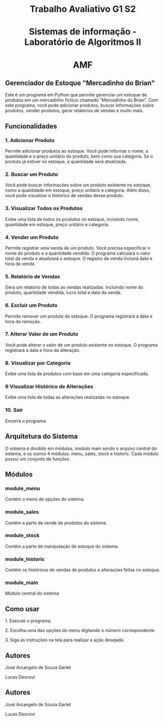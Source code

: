 <h1 align="center">Trabalho Avaliativo G1  S2</h1>
<h1 align="center">Sistemas de informação - Laboratório de Algoritmos II</h1>
<h1 align="center">AMF</h1>

<h2 align="justify">Gerenciador de Estoque "Mercadinho do Brian"</h2>

<p>Este é um programa em Python que permite gerenciar um estoque de produtos em um mercadinho fictício chamado "Mercadinho do Brian". Com este programa, você pode adicionar produtos, buscar informações sobre produtos, vender produtos, gerar relatórios de vendas e muito mais.</p>

<h2 align="justify">Funcionalidades</h2>

<h3 align="justify">1. Adicionar Produto</h3>
<p>Permite adicionar produtos ao estoque. Você pode informar o nome, a quantidade e o preço unitário do produto, bem como sua categoria. Se o produto já estiver no estoque, a quantidade será atualizada.</p>

<h3 align="justify">2. Buscar um Produto</h3>
<p>Você pode buscar informações sobre um produto existente no estoque, como a quantidade em estoque, preço unitário e categoria. Além disso, você pode visualizar o histórico de vendas desse produto.</p>

<h3 align="justify">3. Visualizar Todos os Produtos</h3>
<p>Exibe uma lista de todos os produtos no estoque, incluindo nome, quantidade em estoque, preço unitário e categoria.</p>

<h3 align="justify">4. Vender um Produto</h3>
<p>Permite registrar uma venda de um produto. Você precisa especificar o nome do produto e a quantidade vendida. O programa calculará o valor total da venda e atualizará o estoque. O registro da venda incluirá data e hora da venda.</p>

<h3 align="justify">5. Relatório de Vendas</h3>
<p>Gera um relatório de todas as vendas realizadas. Incluindo nome do produto, quantidade vendida, lucro total e data da venda.</p>

<h3 align="justify">6. Excluir um Produto</h3>
<p>Permite remover um produto do estoque. O programa registrará a data e hora da remoção.</p>

<h3 align="justify">7. Alterar Valor de um Produto</h3>
<p>Você pode alterar o valor de um produto existente no estoque. O programa registrará a data e hora da alteração.</p>

<h3 align="justify">8. Visualizar por Categoria</h3>
<p>Exibe uma lista de produtos com base em uma categoria especificada.</p>

<h3 align="justify">9 Visualizar Histórico de Alterações</h3>
<p>Exibe uma lista de todas as alterações realizadas no estoque.</p>

<h3 align="justify">10. Sair</h3>
<p>Encerra o programa.</p>

<h2 align="justify">Arquitetura do Sistema</h2>

<p> O sistema é dividido em módulos, modulo main sendo o arquivo central do sistema, e os outros 4 módulos: menu, sales, stock e historic. Cada módulo possui um conjunto de funções.</p>
  
<h2> Módulos </h2>
<h3>module_menu</h3>
<p>Contém o menu de opções do sistema.</p>

<h3>module_sales</h3>
<p>Contém a parte de vende de produtos do sistema.</p>

<h3>module_stock</h3>
<p>Contém a parte de manipulação de estoque do sistema.</p>

<h3>module_historic</h3>
<p>Contém os históricos de vendas de produtos e alterações feitas no estoque.</p>

<h3>module_main</h3>
<p>Módulo central do sistema</p>

<h2 align="justify">Como usar</h2>

<p>1. Execute o programa.</p>
<p>2. Escolha uma das opções do menu digitando o número correspondente.</p>
<p>3. Siga as instruções na tela para realizar a ação desejada.</p>

<h2 align="justify">Autores</h2>

<p>José Arcangelo de Souza Garlet</p>
<p>Lucas Descovi</p>


<h2 align="justify">Autores</h2>

<p>José Arcangelo de Souza Garlet</p>
<p>Lucas Descovi</p>
